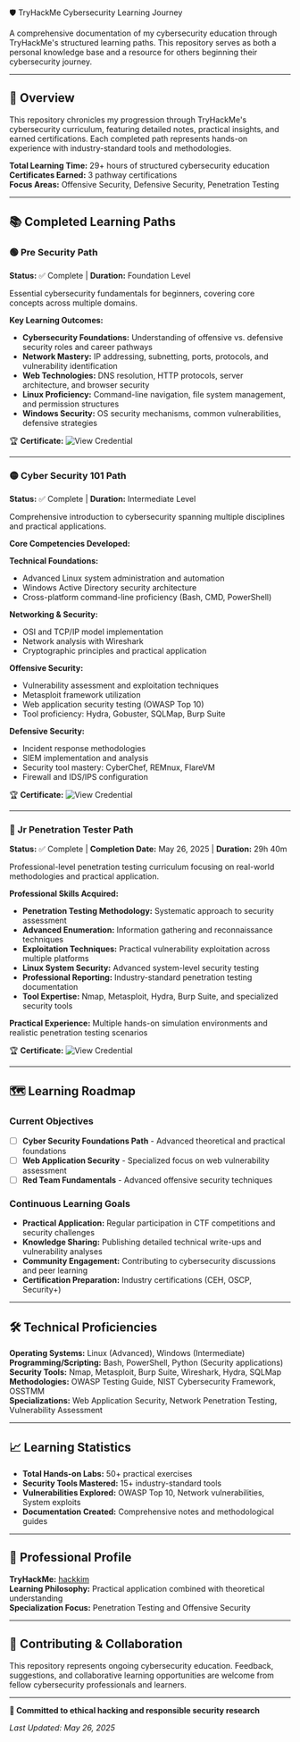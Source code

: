 🛡️ TryHackMe Cybersecurity Learning Journey

A comprehensive documentation of my cybersecurity education through TryHackMe's structured learning paths. This repository serves as both a personal knowledge base and a resource for others beginning their cybersecurity journey.

---

## 🎯 Overview

This repository chronicles my progression through TryHackMe's cybersecurity curriculum, featuring detailed notes, practical insights, and earned certifications. Each completed path represents hands-on experience with industry-standard tools and methodologies.

**Total Learning Time:** 29+ hours of structured cybersecurity education  
**Certificates Earned:** 3 pathway certifications  
**Focus Areas:** Offensive Security, Defensive Security, Penetration Testing

---

## 📚 Completed Learning Paths

### 🟢 Pre Security Path
**Status:** ✅ Complete | **Duration:** Foundation Level

Essential cybersecurity fundamentals for beginners, covering core concepts across multiple domains.

**Key Learning Outcomes:**
- **Cybersecurity Foundations:** Understanding of offensive vs. defensive security roles and career pathways
- **Network Mastery:** IP addressing, subnetting, ports, protocols, and vulnerability identification
- **Web Technologies:** DNS resolution, HTTP protocols, server architecture, and browser security
- **Linux Proficiency:** Command-line navigation, file system management, and permission structures
- **Windows Security:** OS security mechanisms, common vulnerabilities, defensive strategies

🏆 **Certificate:** ![View Credential](https://github.com/user-attachments/assets/fedf1cd2-16f0-4b35-b6f0-1f28ad01305c)

---

### 🟡 Cyber Security 101 Path
**Status:** ✅ Complete | **Duration:** Intermediate Level

Comprehensive introduction to cybersecurity spanning multiple disciplines and practical applications.

**Core Competencies Developed:**

**Technical Foundations:**
- Advanced Linux system administration and automation
- Windows Active Directory security architecture
- Cross-platform command-line proficiency (Bash, CMD, PowerShell)

**Networking & Security:**
- OSI and TCP/IP model implementation
- Network analysis with Wireshark
- Cryptographic principles and practical application

**Offensive Security:**
- Vulnerability assessment and exploitation techniques
- Metasploit framework utilization
- Web application security testing (OWASP Top 10)
- Tool proficiency: Hydra, Gobuster, SQLMap, Burp Suite

**Defensive Security:**
- Incident response methodologies
- SIEM implementation and analysis
- Security tool mastery: CyberChef, REMnux, FlareVM
- Firewall and IDS/IPS configuration

🏆 **Certificate:** ![View Credential](https://github.com/user-attachments/assets/41433a19-7c4b-49a9-902c-a7dd44e1b8fc)

---

### 🔴 Jr Penetration Tester Path
**Status:** ✅ Complete | **Completion Date:** May 26, 2025 | **Duration:** 29h 40m

Professional-level penetration testing curriculum focusing on real-world methodologies and practical application.

**Professional Skills Acquired:**
- **Penetration Testing Methodology:** Systematic approach to security assessment
- **Advanced Enumeration:** Information gathering and reconnaissance techniques
- **Exploitation Techniques:** Practical vulnerability exploitation across multiple platforms
- **Linux System Security:** Advanced system-level security testing
- **Professional Reporting:** Industry-standard penetration testing documentation
- **Tool Expertise:** Nmap, Metasploit, Hydra, Burp Suite, and specialized security tools

**Practical Experience:** Multiple hands-on simulation environments and realistic penetration testing scenarios

🏆 **Certificate:** ![View Credential](https://github.com/user-attachments/assets/9286bac4-e30a-4dbb-ae6d-d28418a8ef50)

---

## 🗺️ Learning Roadmap

### Current Objectives
- [ ] **Cyber Security Foundations Path** - Advanced theoretical and practical foundations
- [ ] **Web Application Security** - Specialized focus on web vulnerability assessment
- [ ] **Red Team Fundamentals** - Advanced offensive security techniques

### Continuous Learning Goals
- **Practical Application:** Regular participation in CTF competitions and security challenges
- **Knowledge Sharing:** Publishing detailed technical write-ups and vulnerability analyses
- **Community Engagement:** Contributing to cybersecurity discussions and peer learning
- **Certification Preparation:** Industry certifications (CEH, OSCP, Security+)

---

## 🛠️ Technical Proficiencies

**Operating Systems:** Linux (Advanced), Windows (Intermediate)  
**Programming/Scripting:** Bash, PowerShell, Python (Security applications)  
**Security Tools:** Nmap, Metasploit, Burp Suite, Wireshark, Hydra, SQLMap  
**Methodologies:** OWASP Testing Guide, NIST Cybersecurity Framework, OSSTMM  
**Specializations:** Web Application Security, Network Penetration Testing, Vulnerability Assessment

---

## 📈 Learning Statistics

- **Total Hands-on Labs:** 50+ practical exercises
- **Security Tools Mastered:** 15+ industry-standard tools
- **Vulnerabilities Explored:** OWASP Top 10, Network vulnerabilities, System exploits
- **Documentation Created:** Comprehensive notes and methodological guides

---

## 🔗 Professional Profile

**TryHackMe:** [hackkim](https://tryhackme.com/p/kimsunghoon)  
**Learning Philosophy:** Practical application combined with theoretical understanding  
**Specialization Focus:** Penetration Testing and Offensive Security

---

## 🤝 Contributing & Collaboration

This repository represents ongoing cybersecurity education. Feedback, suggestions, and collaborative learning opportunities are welcome from fellow cybersecurity professionals and learners.

---

**🔐 Committed to ethical hacking and responsible security research**

*Last Updated: May 26, 2025*
